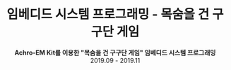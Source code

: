 <div align = "center">
  
  # 임베디드 시스템 프로그래밍 - 목숨을 건 구구단 게임  
  <strong>Achro-EM Kit를 이용한 "목숨을 건 구구단 게임" 임베디드 시스템 프로그래밍</strong><br>
  2019.09 - 2019.11
    
</div>
